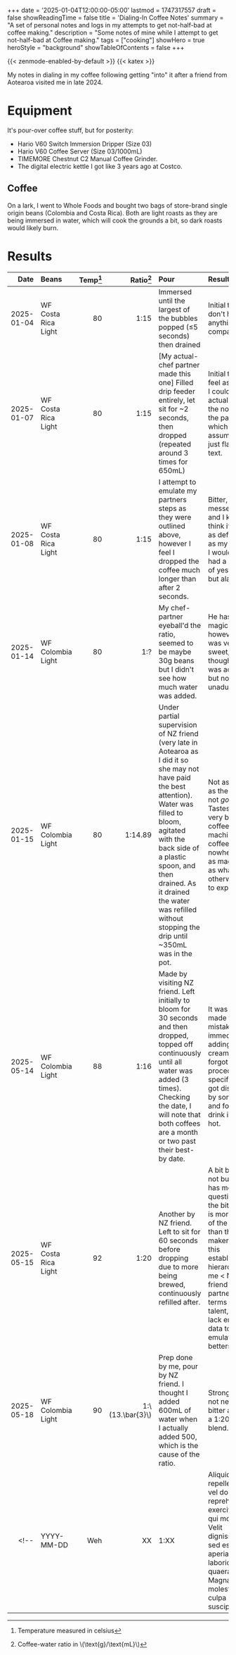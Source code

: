 +++
date = '2025-01-04T12:00:00-05:00'
lastmod = 1747317557
draft = false
showReadingTime = false
title = 'Dialing-In Coffee Notes'
summary = "A set of personal notes and logs in my attempts to get not-half-bad at coffee making."
description = "Some notes of mine while I attempt to get not-half-bad at Coffee making."
tags = ["cooking"]
showHero = true
heroStyle = "background"
showTableOfContents = false
+++

{{< zenmode-enabled-by-default >}}
{{< katex >}}

My notes in dialing in my coffee following getting "into" it after a friend from Aotearoa visited me in late 2024.

# Equipment

It's pour-over coffee stuff, but for posterity:

- Hario V60 Switch Immersion Dripper (Size 03)
- Hario V60 Coffee Server (Size 03/1000mL)
- TIMEMORE Chestnut C2 Manual Coffee Grinder.
- The digital electric kettle I got like 3 years ago at Costco.

## Coffee

On a lark, I went to Whole Foods and bought two bags of store-brand single origin beans (Colombia and Costa Rica). Both are light roasts as they are being immersed in water, which will cook the grounds a bit, so dark roasts would likely burn.

# Results

| Date | Beans | Temp[^1] | Ratio[^2] | Pour | Result |
|--:|:--|--:|--:|:--|:--|
| 2025-01-04 | WF Costa Rica Light | 80 | 1:15 | Immersed until the largest of the bubbles popped (≤5 seconds) then drained | Initial test; I don't have anything to compare it to. |
| 2025-01-07 | WF Costa Rica Light | 80 | 1:15 | [My actual-chef partner made this one] Filled drip feeder entirely, let sit for ~2 seconds, then dropped (repeated around 3 times for 650mL) | Initial test; I feel as though I could actually taste the notes on the package, which I assumed was just flavour text. |
| 2025-01-08 | WF Costa Rica Light | 80 | 1:15 | I attempt to emulate my partners steps as they were outlined above, however I feel I dropped the coffee much longer than after 2 seconds. | Bitter, burnt. I messed up and I know it. I think if I were as deft a hand as my partner I would have had a repeat of yesterday but alas. |
| 2025-01-14 | WF Colombia Light | 80 | 1:? | My chef-partner eyeball'd the ratio, seemed to be maybe 30g beans but I didn't see how much water was added. | He has the magic touch, however. It was very sweet, I thought sugar was added but no, it was unadulterated. |
| 2025-01-15 | WF Colombia Light | 80 | 1:14.89 | Under partial supervision of NZ friend (very late in Aotearoa as I did it so she may not have paid the best attention). Water was filled to bloom, agitated with the back side of a plastic spoon, and then drained. As it drained the water was refilled without stopping the drip until ~350mL was in the pot. | Not as burnt as the 8th, but not *good*. Tastes like the very best of coffee-machine-coffee, but nowhere near as magnificent as what I otherwise get to experience. |
| 2025-05-14 | WF Colombia Light | 88 | 1:16 | Made by visiting NZ friend. Left initially to bloom for 30 seconds and then dropped, topped off continuously until all water was added (3 times). Checking the date, I will note that both coffees are a month or two past their best-by date. | It was *fine*. I made the mistake of immediately adding creamer as I forgot my procedure specifics and I got distracted by something and forgot to drink it while hot. |
| 2025-05-15 | WF Costa Rica Light | 92 | 1:20 | Another by NZ friend. Left to sit for 60 seconds before dropping due to more being brewed, continuously refilled after. | A bit bitter, but not burnt. This has me questioning if the bitterness is more a trait of the coffee than the maker. While this establishes a hierarchy of me < NZ friend < my partner in terms of talent, I still lack enough data to emulate my betters. |
| 2025-05-18 | WF Colombia Light | 90 | 1:\\(13.\bar{3}\\) | Prep done by me, pour by NZ friend. I thought I added 600mL of water when I actually added 500, which is the cause of the ratio. | Stronger, but not nearly as bitter as even a 1:20 🇨🇷 blend. |
<!-- | YYYY-MM-DD | Weh | XX | 1:XX | Aliquid enim repellendus vel dolor reprehenderit exercitationem qui molestiae. Velit dignissimos sed est aut aperiam laboriosam quaerat. Magnam molestiae culpa nisi suscipit. | Nam optio rerum sed. Cupiditate aliquid ut incidunt adipisci architecto ex sed. | -->

[^1]: Temperature measured in celsius
[^2]: Coffee-water ratio in \\(\text{g}/\text{mL}\\)